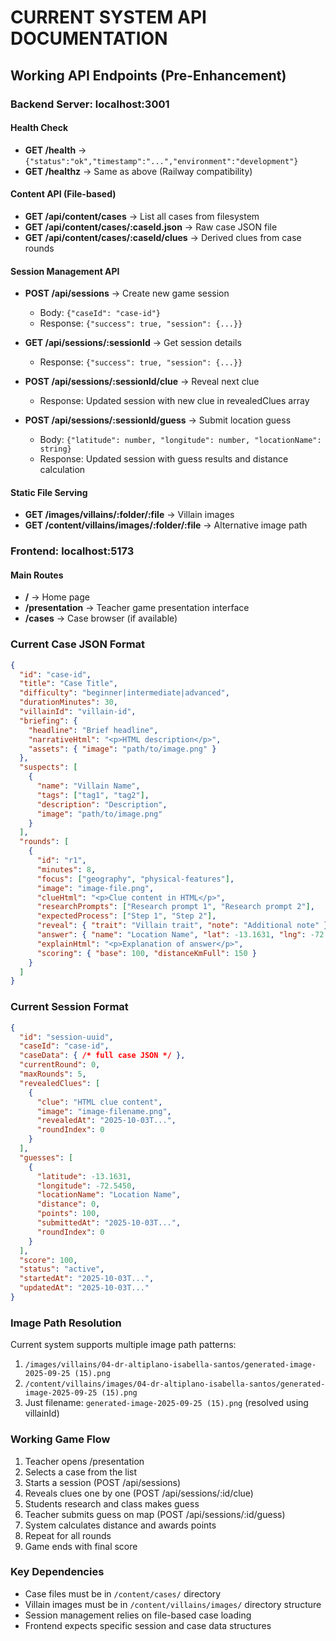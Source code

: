 # CURRENT SYSTEM API DOCUMENTATION
## Working API Endpoints (Pre-Enhancement)

### Backend Server: localhost:3001

#### Health Check
- **GET /health** → `{"status":"ok","timestamp":"...","environment":"development"}`
- **GET /healthz** → Same as above (Railway compatibility)

#### Content API (File-based)
- **GET /api/content/cases** → List all cases from filesystem
- **GET /api/content/cases/:caseId.json** → Raw case JSON file
- **GET /api/content/cases/:caseId/clues** → Derived clues from case rounds

#### Session Management API  
- **POST /api/sessions** → Create new game session
  - Body: `{"caseId": "case-id"}`
  - Response: `{"success": true, "session": {...}}`

- **GET /api/sessions/:sessionId** → Get session details
  - Response: `{"success": true, "session": {...}}`

- **POST /api/sessions/:sessionId/clue** → Reveal next clue
  - Response: Updated session with new clue in revealedClues array

- **POST /api/sessions/:sessionId/guess** → Submit location guess
  - Body: `{"latitude": number, "longitude": number, "locationName": string}`
  - Response: Updated session with guess results and distance calculation

#### Static File Serving
- **GET /images/villains/:folder/:file** → Villain images
- **GET /content/villains/images/:folder/:file** → Alternative image path

### Frontend: localhost:5173

#### Main Routes
- **/** → Home page
- **/presentation** → Teacher game presentation interface
- **/cases** → Case browser (if available)

### Current Case JSON Format
```json
{
  "id": "case-id",
  "title": "Case Title", 
  "difficulty": "beginner|intermediate|advanced",
  "durationMinutes": 30,
  "villainId": "villain-id",
  "briefing": {
    "headline": "Brief headline",
    "narrativeHtml": "<p>HTML description</p>",
    "assets": { "image": "path/to/image.png" }
  },
  "suspects": [
    {
      "name": "Villain Name",
      "tags": ["tag1", "tag2"],
      "description": "Description",
      "image": "path/to/image.png"
    }
  ],
  "rounds": [
    {
      "id": "r1",
      "minutes": 8,
      "focus": ["geography", "physical-features"],
      "image": "image-file.png",
      "clueHtml": "<p>Clue content in HTML</p>",
      "researchPrompts": ["Research prompt 1", "Research prompt 2"],
      "expectedProcess": ["Step 1", "Step 2"],
      "reveal": { "trait": "Villain trait", "note": "Additional note" },
      "answer": { "name": "Location Name", "lat": -13.1631, "lng": -72.5450 },
      "explainHtml": "<p>Explanation of answer</p>",
      "scoring": { "base": 100, "distanceKmFull": 150 }
    }
  ]
}
```

### Current Session Format
```json
{
  "id": "session-uuid",
  "caseId": "case-id", 
  "caseData": { /* full case JSON */ },
  "currentRound": 0,
  "maxRounds": 5,
  "revealedClues": [
    {
      "clue": "HTML clue content",
      "image": "image-filename.png",
      "revealedAt": "2025-10-03T...",
      "roundIndex": 0
    }
  ],
  "guesses": [
    {
      "latitude": -13.1631,
      "longitude": -72.5450,
      "locationName": "Location Name",
      "distance": 0,
      "points": 100,
      "submittedAt": "2025-10-03T...",
      "roundIndex": 0
    }
  ],
  "score": 100,
  "status": "active",
  "startedAt": "2025-10-03T...",
  "updatedAt": "2025-10-03T..."
}
```

### Image Path Resolution
Current system supports multiple image path patterns:
1. `/images/villains/04-dr-altiplano-isabella-santos/generated-image-2025-09-25 (15).png`
2. `/content/villains/images/04-dr-altiplano-isabella-santos/generated-image-2025-09-25 (15).png`
3. Just filename: `generated-image-2025-09-25 (15).png` (resolved using villainId)

### Working Game Flow
1. Teacher opens /presentation
2. Selects a case from the list
3. Starts a session (POST /api/sessions)
4. Reveals clues one by one (POST /api/sessions/:id/clue)
5. Students research and class makes guess
6. Teacher submits guess on map (POST /api/sessions/:id/guess)
7. System calculates distance and awards points
8. Repeat for all rounds
9. Game ends with final score

### Key Dependencies
- Case files must be in `/content/cases/` directory
- Villain images must be in `/content/villains/images/` directory structure
- Session management relies on file-based case loading
- Frontend expects specific session and case data structures